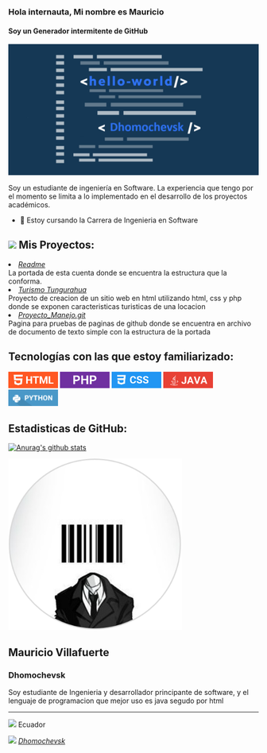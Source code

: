 ### Hola internauta, Mi nombre es Mauricio
#### Soy un Generador intermitente de GitHub
<img src="https://github.com/Dhomochevsk/Dhomochevsk/blob/main/portada.png?raw=true" width="800px"
padding= "20px">

Soy un estudiante de ingeniería en Software. La experiencia que tengo por el momento se limita a lo implementado en el desarrollo de los proyectos académicos.
- 🌱 Estoy cursando la Carrera de Ingenieria en Software



<h2>
   <img src="https://cdn-icons-png.flaticon.com/512/81/81714.png" width="20px"
margin-top="15px"
margin-right="10px"
margin-left= "10px"
margin-left= "10px">
   Mis Proyectos:</h2>
<li>
   <em><a href="https://github.com/Dhomochevsk/Dhomochevsk.git">Readme</a></em>
</li>
La portada de esta cuenta donde se encuentra la estructura que la conforma.
<li>
   <em><a href="https://github.com/Dhomochevsk/Proyecto_Manejo.git">Turismo Tungurahua</a></em>
</li>
Proyecto de creacion de un sitio web en html utilizando html, css y php donde se exponen caracteristicas turisticas de una locacion
<li>
   <em><a href="https://github.com/Dhomochevsk/Dhomochevsk.github.io.git">Proyecto_Manejo.git</a></em>
</li>
Pagina para pruebas de paginas de github donde se encuentra en archivo de documento de texto simple con la estructura de la portada
<br>



<h2>Tecnologías con las que estoy familiarizado:</h2>

<img src="https://raw.githubusercontent.com/Dhomochevsk/Dhomochevsk/main/HTML.PNG" width="100px"
margin-top="15px"
margin-right="10px"
margin-left= "10px"
margin-left= "10px">
<img src="https://raw.githubusercontent.com/Dhomochevsk/Dhomochevsk/main/PHP.PNG" width="100px"
margin-top="15px"
margin-right="10px"
margin-left= "10px"
margin-left= "10px">
<img src="https://raw.githubusercontent.com/Dhomochevsk/Dhomochevsk/main/CSS.PNG" width="100px"
float= "left"
margin-top="15px"
margin-right="10px"
margin-left= "10px"
margin-left= "10px">
<img src="https://github.com/Dhomochevsk/Dhomochevsk/blob/main/JAVA.PNG?raw=true" width="100px"
float= "left"
margin-top="15px"
margin-right="10px"
margin-left= "10px"
margin-left= "10px">
<img src="https://github.com/Dhomochevsk/Dhomochevsk/blob/main/PYTHON.PNG?raw=true" width="100px"
float= "left"
margin-top="15px"
margin-right="10px"
margin-left= "10px"
margin-left= "10px">

<h2>Estadisticas de GitHub:</h2>

[![Anurag's github stats](https://github-readme-stats.vercel.app/api?username=Dhomochevsk)](https://github.com/anuraghazra/github-readme-stats)


<img src="https://github.com/Dhomochevsk/Dhomochevsk/blob/main/photo.PNG?raw=true" width="350px"
float= "left"
margin-top="15px"
margin-right="10px"
margin-left= "10px"
margin-left= "10px">

<h2>Mauricio Villafuerte</h2>
<h3>Dhomochevsk</h3>

Soy estudiante de Ingenieria y desarrollador principante de software, y el lenguaje de programacion que mejor uso es java segudo por html

<hr>

<img src="https://cdn.icon-icons.com/icons2/1364/PNG/512/maplocalization_89142.png" width="10px"
float= "left"
margin-top="15px"
margin-right="10px"
margin-left= "10px"
margin-left= "10px">
Ecuador
 
<img src="https://cdn.icon-icons.com/icons2/2348/PNG/512/link_icon_142996.png" width="15px"
float= "left"
margin-top="15px"
margin-right="10px"
margin-left= "10px"
margin-left= "10px">
<em><a href="https://github.com/Dhomochevsk">Dhomochevsk</a></em>
